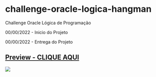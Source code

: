 # challenge-oracle-logica-hangman
Challenge Oracle Lógica de Programação

00/00/2022 - Inicio do Projeto

00/00/2022 - Entrega do Projeto

## [Preview - CLIQUE AQUI](https://#/)

![](https://###.#####png)
